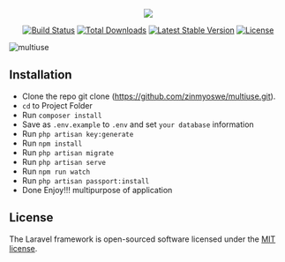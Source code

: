 <p align="center"><img src="https://laravel.com/assets/img/components/logo-laravel.svg"></p>

<p align="center">
<a href="https://travis-ci.org/laravel/framework"><img src="https://travis-ci.org/laravel/framework.svg" alt="Build Status"></a>
<a href="https://packagist.org/packages/laravel/framework"><img src="https://poser.pugx.org/laravel/framework/d/total.svg" alt="Total Downloads"></a>
<a href="https://packagist.org/packages/laravel/framework"><img src="https://poser.pugx.org/laravel/framework/v/stable.svg" alt="Latest Stable Version"></a>
<a href="https://packagist.org/packages/laravel/framework"><img src="https://poser.pugx.org/laravel/framework/license.svg" alt="License"></a>

</p>

![multiuse](https://user-images.githubusercontent.com/29988949/57055636-81f55300-6c51-11e9-8a60-9946d448fc03.PNG)


## Installation
 - Clone the repo git clone (https://github.com/zinmyoswe/multiuse.git).
 - `cd` to Project Folder
 - Run `composer install`
 - Save as `.env.example` to `.env` and set `your database` information
 - Run `php artisan key:generate`
 - Run `npm install`
 - Run `php artisan migrate`
 - Run `php artisan serve`
 - Run `npm run watch`
 - Run `php artisan passport:install`
 - Done Enjoy!!! multipurpose of application
  

## License

The Laravel framework is open-sourced software licensed under the [MIT license](https://opensource.org/licenses/MIT).
